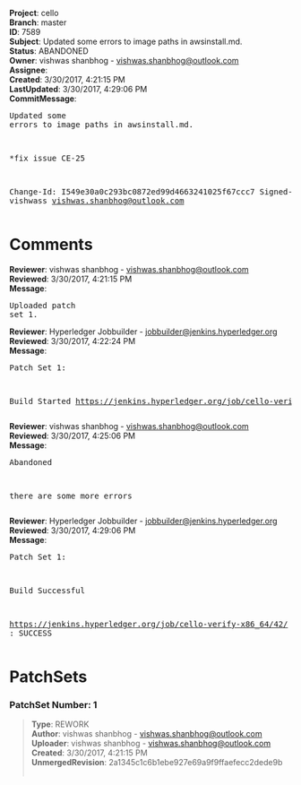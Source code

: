 <strong>Project</strong>: cello<br><strong>Branch</strong>: master<br><strong>ID</strong>: 7589<br><strong>Subject</strong>: Updated some errors to image paths in awsinstall.md.<br><strong>Status</strong>: ABANDONED<br><strong>Owner</strong>: vishwas shanbhog - vishwas.shanbhog@outlook.com<br><strong>Assignee</strong>:<br><strong>Created</strong>: 3/30/2017, 4:21:15 PM<br><strong>LastUpdated</strong>: 3/30/2017, 4:29:06 PM<br><strong>CommitMessage</strong>:<br><pre>Updated some errors to image paths in awsinstall.md.

*fix issue CE-25

Change-Id: I549e30a0c293bc0872ed99d4663241025f67ccc7
Signed-off-by: vishwass <vishwas.shanbhog@outlook.com>
</pre><h1>Comments</h1><strong>Reviewer</strong>: vishwas shanbhog - vishwas.shanbhog@outlook.com<br><strong>Reviewed</strong>: 3/30/2017, 4:21:15 PM<br><strong>Message</strong>: <pre>Uploaded patch set 1.</pre><strong>Reviewer</strong>: Hyperledger Jobbuilder - jobbuilder@jenkins.hyperledger.org<br><strong>Reviewed</strong>: 3/30/2017, 4:22:24 PM<br><strong>Message</strong>: <pre>Patch Set 1:

Build Started https://jenkins.hyperledger.org/job/cello-verify-x86_64/42/</pre><strong>Reviewer</strong>: vishwas shanbhog - vishwas.shanbhog@outlook.com<br><strong>Reviewed</strong>: 3/30/2017, 4:25:06 PM<br><strong>Message</strong>: <pre>Abandoned

there are some more errors</pre><strong>Reviewer</strong>: Hyperledger Jobbuilder - jobbuilder@jenkins.hyperledger.org<br><strong>Reviewed</strong>: 3/30/2017, 4:29:06 PM<br><strong>Message</strong>: <pre>Patch Set 1:

Build Successful 

https://jenkins.hyperledger.org/job/cello-verify-x86_64/42/ : SUCCESS</pre><h1>PatchSets</h1><h3>PatchSet Number: 1</h3><blockquote><strong>Type</strong>: REWORK<br><strong>Author</strong>: vishwas shanbhog - vishwas.shanbhog@outlook.com<br><strong>Uploader</strong>: vishwas shanbhog - vishwas.shanbhog@outlook.com<br><strong>Created</strong>: 3/30/2017, 4:21:15 PM<br><strong>UnmergedRevision</strong>: 2a1345c1c6b1ebe927e69a9f9ffaefecc2dede9b<br><br></blockquote>